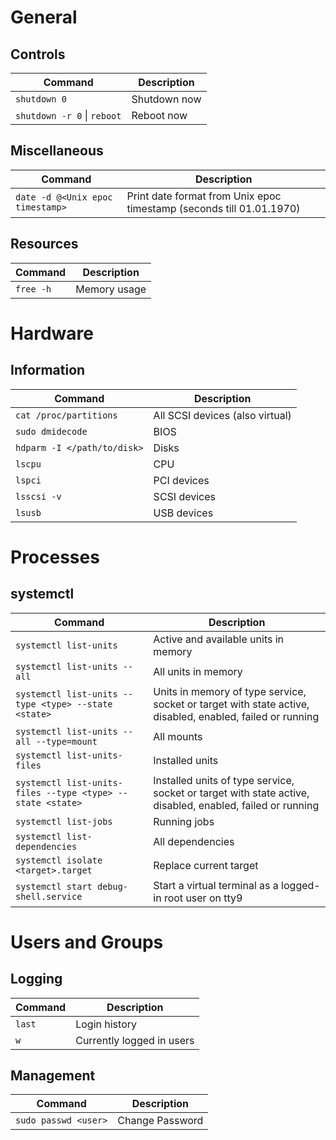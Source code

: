 # General

## Controls
| Command | Description |
| --- | --- |
| `shutdown 0` | Shutdown now |
| `shutdown -r 0` \| `reboot` | Reboot now |

## Miscellaneous
| Command | Description |
| --- | --- |
| `date -d @<Unix epoc timestamp>` | Print date format from Unix epoc timestamp (seconds till 01.01.1970) |

## Resources
| Command | Description |
| --- | --- |
| `free -h` | Memory usage |

# Hardware

## Information
| Command | Description |
| --- | --- |
| `cat /proc/partitions` | All SCSI devices (also virtual) |
| `sudo dmidecode` | BIOS |
| `hdparm -I </path/to/disk>` | Disks |
| `lscpu` | CPU |
| `lspci` | PCI devices |
| `lsscsi -v` | SCSI devices |
| `lsusb` | USB devices |

# Processes

## systemctl
| Command | Description |
| --- | --- |
| `systemctl list-units` | Active and available units in memory |
| `systemctl list-units --all` | All units in memory |
| `systemctl list-units --type <type> --state <state>` | Units in memory of type service, socket or target with state active, disabled, enabled, failed or running 
| `systemctl list-units --all --type=mount` | All mounts |
| `systemctl list-units-files` | Installed units |
| `systemctl list-units-files --type <type> --state <state>` | Installed units of type service, socket or target with state active, disabled, enabled, failed or running |
| `systemctl list-jobs` | Running jobs |
| `systemctl list-dependencies` | All dependencies |
| `systemctl isolate <target>.target` | Replace current target |
| `systemctl start debug-shell.service` | Start a virtual terminal as a logged-in root user on tty9 |

# Users and Groups

## Logging
| Command | Description |
| --- | --- |
| `last` | Login history |
| `w` | Currently logged in users |

## Management
| Command | Description |
| --- | --- |
| `sudo passwd <user>` | Change Password |
